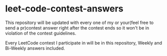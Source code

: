 # leet-code-contest-answers
This repository will be updated with every one of my or your(feel free to send a pr)contest answer right after the contest ends so it won't be in violation of the contest guidelines.

Every LeetCode contest I participate in will be in this repository, Weekly and Bi-Weekly answers included.
